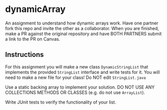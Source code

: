 # dynamicArray

An assignment to understand how dynamic arrays work. Have one partner fork this repo and invite the other as a collaborator. When you are finished, make a PR against the original repository and have BOTH PARTNERS submit a link to the PR on Canvas.

## Instructions

For this assignment you will make a new class `DynamicStringList` that implements the provided `StringList` interface and write tests for it. You will need to make a new file for your class! Do NOT edit `StringList.java`

Use a static backing array to implement your solution. DO NOT USE ANY COLLECTIONS METHODS OR CLASSES (e.g. do not use `ArrayList`).

Write JUnit tests to verify the functionality of your list.